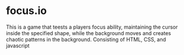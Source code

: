 # focus.io
This is a game that teests a players focus ability, maintaining the cursor inside the specified shape, while the background moves and creates chaotic patterns in the background.  Consisting of HTML, CSS, and javascript
